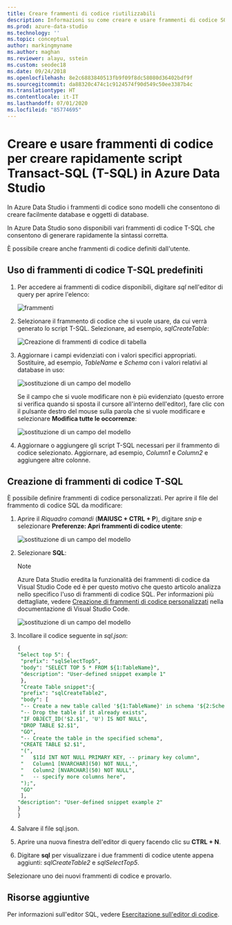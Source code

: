 ```yaml
---
title: Creare frammenti di codice riutilizzabili
description: Informazioni su come creare e usare frammenti di codice SQL in Azure Data Studio
ms.prod: azure-data-studio
ms.technology: ''
ms.topic: conceptual
author: markingmyname
ms.author: maghan
ms.reviewer: alayu, sstein
ms.custom: seodec18
ms.date: 09/24/2018
ms.openlocfilehash: 8e2c6883840513fb9f09f8dc58080d36402bdf9f
ms.sourcegitcommit: da88320c474c1c9124574f90d549c50ee3387b4c
ms.translationtype: HT
ms.contentlocale: it-IT
ms.lasthandoff: 07/01/2020
ms.locfileid: "85774695"
---
```

# <a name="create-and-use-code-snippets-to-quickly-create-transact-sql-t-sql-scripts-in-azure-data-studio"></a>Creare e usare frammenti di codice per creare rapidamente script Transact-SQL (T-SQL) in Azure Data Studio

In Azure Data Studio i frammenti di codice sono modelli che consentono di creare facilmente database e oggetti di database. 

In Azure Data Studio sono disponibili vari frammenti di codice T-SQL che consentono di generare rapidamente la sintassi corretta. 

È possibile creare anche frammenti di codice definiti dall'utente.

## <a name="using-built-in-t-sql-code-snippets"></a>Uso di frammenti di codice T-SQL predefiniti

1. Per accedere ai frammenti di codice disponibili, digitare *sql* nell'editor di query per aprire l'elenco:

   ![frammenti](media/code-snippets/sql-snippets.png)

1. Selezionare il frammento di codice che si vuole usare, da cui verrà generato lo script T-SQL. Selezionare, ad esempio, *sqlCreateTable*:

   ![Creazione di frammenti di codice di tabella](media/code-snippets/create-table.png)

1. Aggiornare i campi evidenziati con i valori specifici appropriati. Sostituire, ad esempio, *TableName* e *Schema* con i valori relativi al database in uso:

   ![sostituzione di un campo del modello](media/code-snippets/table-from-snippet.png)

   Se il campo che si vuole modificare non è più evidenziato (questo errore si verifica quando si sposta il cursore all'interno dell'editor), fare clic con il pulsante destro del mouse sulla parola che si vuole modificare e selezionare **Modifica tutte le occorrenze**:

   ![sostituzione di un campo del modello](media/code-snippets/change-all.png)

1. Aggiornare o aggiungere gli script T-SQL necessari per il frammento di codice selezionato. Aggiornare, ad esempio, *Column1* e *Column2* e aggiungere altre colonne.


 
## <a name="creating-sql-code-snippets"></a>Creazione di frammenti di codice T-SQL 

È possibile definire frammenti di codice personalizzati. Per aprire il file del frammento di codice SQL da modificare:

1. Aprire il *Riquadro comandi* (**MAIUSC + CTRL + P**), digitare *snip* e selezionare **Preferenze: Apri frammenti di codice utente**:

   ![sostituzione di un campo del modello](media/code-snippets/user-snippets.png)

1. Selezionare **SQL**:

   > [!NOTE]
   > Azure Data Studio eredita la funzionalità dei frammenti di codice da Visual Studio Code ed è per questo motivo che questo articolo analizza nello specifico l'uso di frammenti di codice SQL. Per informazioni più dettagliate, vedere [Creazione di frammenti di codice personalizzati](https://code.visualstudio.com/docs/editor/userdefinedsnippets) nella documentazione di Visual Studio Code. 

   ![sostituzione di un campo del modello](media/code-snippets/select-sql.png)

1. Incollare il codice seguente in *sql.json*:

   ```sql
   {
   "Select top 5": {
    "prefix": "sqlSelectTop5",
    "body": "SELECT TOP 5 * FROM ${1:TableName}",
    "description": "User-defined snippet example 1"
    },
    "Create Table snippet":{
    "prefix": "sqlCreateTable2",
    "body": [
    "-- Create a new table called '${1:TableName}' in schema '${2:SchemaName}'",
    "-- Drop the table if it already exists",
    "IF OBJECT_ID('$2.$1', 'U') IS NOT NULL",
    "DROP TABLE $2.$1",
    "GO",
    "-- Create the table in the specified schema",
    "CREATE TABLE $2.$1",
    "(",
    "   $1Id INT NOT NULL PRIMARY KEY, -- primary key column",
    "   Column1 [NVARCHAR](50) NOT NULL,",
    "   Column2 [NVARCHAR](50) NOT NULL",
    "   -- specify more columns here",
    ");",
    "GO"
    ],
   "description": "User-defined snippet example 2"
   }
   }
   ```

1. Salvare il file sql.json.
1. Aprire una nuova finestra dell'editor di query facendo clic su **CTRL + N**.
2. Digitare **sql** per visualizzare i due frammenti di codice utente appena aggiunti: *sqlCreateTable2* e *sqlSelectTop5*.

Selezionare uno dei nuovi frammenti di codice e provarlo.


## <a name="additional-resources"></a>Risorse aggiuntive

Per informazioni sull'editor SQL, vedere [Esercitazione sull'editor di codice](tutorial-sql-editor.md).
